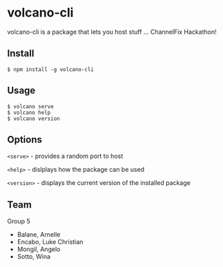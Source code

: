 # volcano-cli
volcano-cli is a package that lets you host stuff ... ChannelFix Hackathon!

## Install
```
$ npm install -g volcano-cli
```

## Usage
```
$ volcano serve
$ volcano help
$ volcano version
```

## Options

`<serve>`       - provides a random port to host

`<help>`        - dislplays how the package can be used

`<version>`     - displays the current version of the installed package

## Team

Group 5

* Balane, Arnelle
* Encabo, Luke Christian
* Mongil, Angelo
* Sotto, Wina